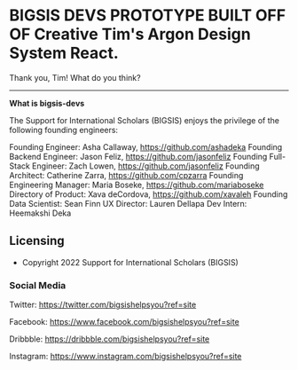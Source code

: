# BIGSIS DEVS PROTOTYPE BUILT OFF OF Creative Tim's Argon Design System React. 

Thank you, Tim! What do you think?

******************************

**What is bigsis-devs**

The Support for International Scholars (BIGSIS) enjoys the privilege of the following founding engineers:

Founding Engineer: Asha Callaway, https://github.com/ashadeka
Founding Backend Engineer: Jason Feliz, https://github.com/jasonfeliz
Founding Full-Stack Engineer: Zach Lowen, https://github.com/jasonfeliz
Founding Architect: Catherine Zarra, https://github.com/cpzarra
Founding Engineering Manager: Maria Boseke, https://github.com/mariaboseke
Directory of Product: Xava deCordova, https://github.com/xavaleh
Founding Data Scientist: Sean Finn
UX Director: Lauren Dellapa
Dev Intern: Heemakshi Deka

## Licensing

- Copyright 2022 Support for International Scholars (BIGSIS)


### Social Media

Twitter: <https://twitter.com/bigsishelpsyou?ref=site>

Facebook: <https://www.facebook.com/bigsishelpsyou?ref=site>

Dribbble: <https://dribbble.com/bigsishelpsyou?ref=site>

Instagram: <https://www.instagram.com/bigsishelpsyou?ref=site>
